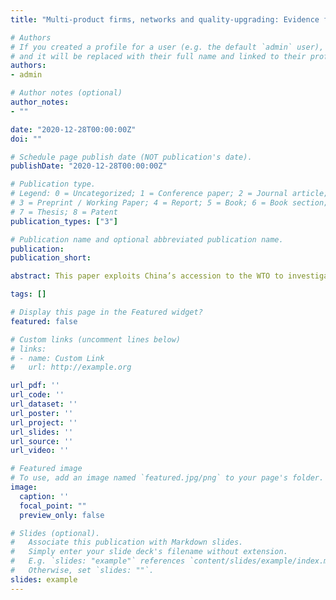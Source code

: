 ```yaml
---
title: "Multi-product firms, networks and quality-upgrading: Evidence from China in India"

# Authors
# If you created a profile for a user (e.g. the default `admin` user), write the username (folder name) here 
# and it will be replaced with their full name and linked to their profile.
authors:
- admin

# Author notes (optional)
author_notes:
- ""

date: "2020-12-28T00:00:00Z"
doi: ""

# Schedule page publish date (NOT publication's date).
publishDate: "2020-12-28T00:00:00Z"

# Publication type.
# Legend: 0 = Uncategorized; 1 = Conference paper; 2 = Journal article;
# 3 = Preprint / Working Paper; 4 = Report; 5 = Book; 6 = Book section;
# 7 = Thesis; 8 = Patent
publication_types: ["3"]

# Publication name and optional abbreviated publication name.
publication: 
publication_short: 

abstract: This paper exploits China’s accession to the WTO to investigate the propagation of a supply shock across the Indian production network. Consistent with a model of multi-product manufacturers gaining access to higher-quality components, a fall in input tariffs raises revenue, quality and prices whilst lowering quality-adjusted prices and the probability of product exit. Upgrading persists for at least ten years; at the peak in 2010, products with a 10% higher pre-accession input tariff, and hence a larger post-accession fall in tariffs, have 5.3% higher quality. Broader input-output linkages then amplify this effect by up to 75%, with the first two links down the supply chain most significant. In contrast to existing literature focused on negative demand effects of the ‘China shock’, these results highlight a potential beneficial impact in developing countries, namely supply-driven quality upgrading.

tags: []

# Display this page in the Featured widget?
featured: false

# Custom links (uncomment lines below)
# links:
# - name: Custom Link
#   url: http://example.org

url_pdf: ''
url_code: ''
url_dataset: ''
url_poster: ''
url_project: ''
url_slides: ''
url_source: ''
url_video: ''

# Featured image
# To use, add an image named `featured.jpg/png` to your page's folder. 
image:
  caption: ''
  focal_point: ""
  preview_only: false

# Slides (optional).
#   Associate this publication with Markdown slides.
#   Simply enter your slide deck's filename without extension.
#   E.g. `slides: "example"` references `content/slides/example/index.md`.
#   Otherwise, set `slides: ""`.
slides: example
---
```


